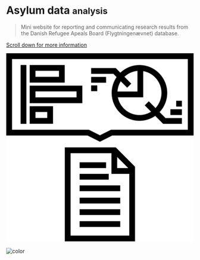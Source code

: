 # Asylum data <small>analysis</small>

> Mini website for reporting and communicating research results from the Danish Refugee Apeals Board (Flygtningenævnet) database.

<!-- [Proceed](project.md) -->

[Scroll down for more information]()

![](_media/report_1.svg)

![color](#f0f0f0)
